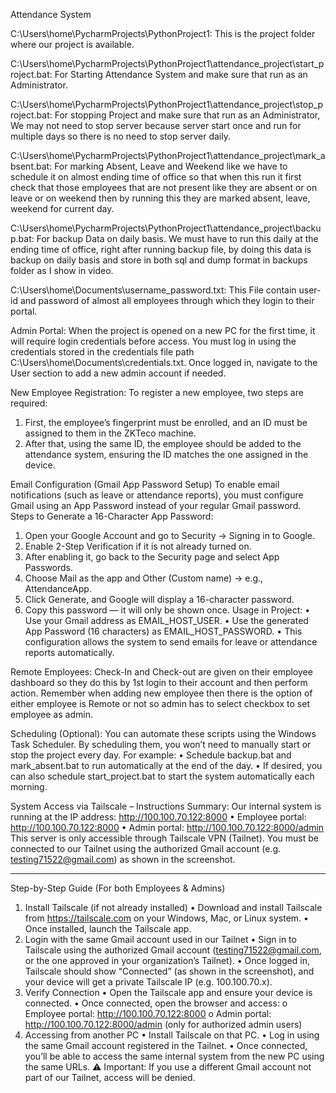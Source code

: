 Attendance System

C:\Users\home\PycharmProjects\PythonProject1: This is the project folder where our project is available.

C:\Users\home\PycharmProjects\PythonProject1\attendance_project\start_project.bat:  For Starting Attendance System and make sure that run as an Administrator.

C:\Users\home\PycharmProjects\PythonProject1\attendance_project\stop_project.bat: For stopping Project and make sure that run as an Administrator, We may not need to stop server because server start once and run for multiple days so there is no need to stop server daily.

C:\Users\home\PycharmProjects\PythonProject1\attendance_project\mark_absent.bat: For marking Absent, Leave and Weekend like we have to schedule it on almost ending time of office so that when this run it first check that those employees that are not present like they are absent or on leave or on weekend then by running this they are marked absent, leave, weekend for current day.

C:\Users\home\PycharmProjects\PythonProject1\attendance_project\backup.bat: For backup Data on daily basis. We must have to run this daily at the ending time of office, right after running backup file, by doing this data is backup on daily basis and store in both sql and dump format in backups folder as I show in video.

C:\Users\home\Documents\username_password.txt: This File contain user-id and password of almost all employees through which they login to their portal.

Admin Portal:  When the project is opened on a new PC for the first time, it will require login credentials before access. You must log in using the credentials stored in the credentials file path C:\Users\home\Documents\credentials.txt.
Once logged in, navigate to the User section to add a new admin account if needed.

New Employee Registration:
To register a new employee, two steps are required:
1.	First, the employee’s fingerprint must be enrolled, and an ID must be assigned to them in the ZKTeco machine.
2.	After that, using the same ID, the employee should be added to the attendance system, ensuring the ID matches the one assigned in the device.

 

Email Configuration (Gmail App Password Setup)
To enable email notifications (such as leave or attendance reports), you must configure Gmail using an App Password instead of your regular Gmail password.
Steps to Generate a 16-Character App Password:
1.	Open your Google Account and go to Security → Signing in to Google.
2.	Enable 2-Step Verification if it is not already turned on.
3.	After enabling it, go back to the Security page and select App Passwords.
4.	Choose Mail as the app and Other (Custom name) → e.g., AttendanceApp.
5.	Click Generate, and Google will display a 16-character password.
6.	Copy this password — it will only be shown once.
Usage in Project:
•	Use your Gmail address as EMAIL_HOST_USER.
•	Use the generated App Password (16 characters) as EMAIL_HOST_PASSWORD.
•	This configuration allows the system to send emails for leave or attendance reports automatically.

Remote Employees: Check-In and Check-out are given on their employee dashboard so they do this by 1st login to their account and then perform action. Remember when adding new employee then there is the option of either employee is Remote or not so admin has to select checkbox to set employee as admin.

Scheduling (Optional):
You can automate these scripts using the Windows Task Scheduler.
By scheduling them, you won’t need to manually start or stop the project every day.
For example:
•	Schedule backup.bat and mark_absent.bat to run automatically at the end of the day.
•	If desired, you can also schedule start_project.bat to start the system automatically each morning.


 

System Access via Tailscale – Instructions
Summary:
Our internal system is running at the IP address: http://100.100.70.122:8000
•	Employee portal: http://100.100.70.122:8000
•	Admin portal: http://100.100.70.122:8000/admin
This server is only accessible through Tailscale VPN (Tailnet). You must be connected to our Tailnet using the authorized Gmail account (e.g. testing71522@gmail.com) as shown in the screenshot.
________________________________________
Step-by-Step Guide (For both Employees & Admins)
1. Install Tailscale (if not already installed)
•	Download and install Tailscale from https://tailscale.com on your Windows, Mac, or Linux system.
•	Once installed, launch the Tailscale app.
2. Login with the same Gmail account used in our Tailnet
•	Sign in to Tailscale using the authorized Gmail account (testing71522@gmail.com, or the one approved in your organization’s Tailnet).
•	Once logged in, Tailscale should show “Connected” (as shown in the screenshot), and your device will get a private Tailscale IP (e.g. 100.100.70.x).
3. Verify Connection
•	Open the Tailscale app and ensure your device is connected.
•	Once connected, open the browser and access:
o	Employee portal: http://100.100.70.122:8000
o	Admin portal: http://100.100.70.122:8000/admin (only for authorized admin users)
4. Accessing from another PC
•	Install Tailscale on that PC.
•	Log in using the same Gmail account registered in the Tailnet.
•	Once connected, you’ll be able to access the same internal system from the new PC using the same URLs.
⚠️ Important: If you use a different Gmail account not part of our Tailnet, access will be denied.
